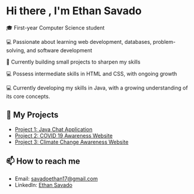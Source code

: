 # Hi there , I'm Ethan Savado

🎓 First-year Computer Science student 

💻 Passionate about learning web development, databases, problem-solving, and software development

🚀 Currently building small projects to sharpen my skills 

💻 Possess intermediate skills in HTML and CSS, with ongoing growth

💻 Currently developing my skills in Java, with a growing understanding of its core concepts. 

## 📂 My Projects
- [Project 1: Java Chat Application](https://github.com/savtech-cyber/JAVA-Chat-Application-Project.git)
- [Project 2: COVID 19 Awareness Website](https://github.com/savtech-cyber/COVID-19-WEBSITE-HTML-CSS-.git)
- [Project 3: Climate Change Awareness Website](https://github.com/username/weather-dashboard)

## 📫 How to reach me
- Email: savadoethan17@gmail.com
- LinkedIn: [Ethan Savado](www.linkedin.com/in/ethan-savado-2b127b25a)



